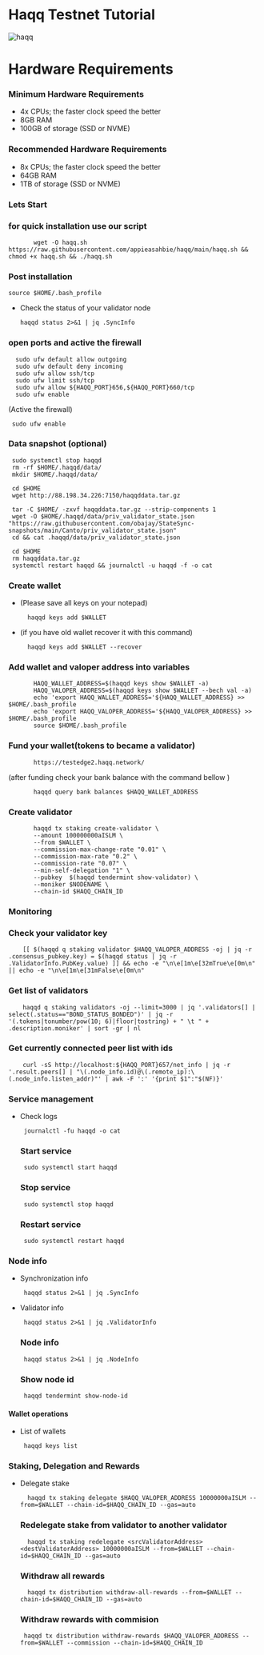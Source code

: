 # Haqq Testnet Tutorial 


![haqq](https://user-images.githubusercontent.com/108979536/196060554-89668464-d342-4258-b9cf-0c27d3af3f78.jpeg)



# Hardware Requirements
 
  ### Minimum Hardware Requirements
   + 4x CPUs; the faster clock speed the better
   + 8GB RAM
   + 100GB of storage (SSD or NVME)
   
 ###  Recommended Hardware Requirements
   + 8x CPUs; the faster clock speed the better
   + 64GB RAM
   + 1TB of storage (SSD or NVME)
   
### Lets Start

### for quick installation use our script

           wget -O haqq.sh https://raw.githubusercontent.com/appieasahbie/haqq/main/haqq.sh && chmod +x haqq.sh && ./haqq.sh


### Post installation
 
    source $HOME/.bash_profile
    
    
+ Check the status of your validator node

      haqqd status 2>&1 | jq .SyncInfo


### open ports and active the firewall

      sudo ufw default allow outgoing
      sudo ufw default deny incoming
      sudo ufw allow ssh/tcp
      sudo ufw limit ssh/tcp
      sudo ufw allow ${HAQQ_PORT}656,${HAQQ_PORT}660/tcp
      sudo ufw enable
      
 (Active the firewall)
 
     sudo ufw enable 
     
###   Data snapshot (optional)

     
     sudo systemctl stop haqqd
     rm -rf $HOME/.haqqd/data/
     mkdir $HOME/.haqqd/data/
    
     cd $HOME
     wget http://88.198.34.226:7150/haqqddata.tar.gz

     tar -C $HOME/ -zxvf haqqddata.tar.gz --strip-components 1
     wget -O $HOME/.haqqd/data/priv_validator_state.json "https://raw.githubusercontent.com/obajay/StateSync-snapshots/main/Canto/priv_validator_state.json"
     cd && cat .haqqd/data/priv_validator_state.json

     cd $HOME
     rm haqqddata.tar.gz
     systemctl restart haqqd && journalctl -u haqqd -f -o cat
     
###   Create wallet

   +  (Please save all keys on your notepad)
   
   
            haqqd keys add $WALLET
            
   +  (if you have old wallet recover it with this command)
   
   
            haqqd keys add $WALLET --recover
            
            
   ###   Add wallet and valoper address into variables 
   
           HAQQ_WALLET_ADDRESS=$(haqqd keys show $WALLET -a)
           HAQQ_VALOPER_ADDRESS=$(haqqd keys show $WALLET --bech val -a)
           echo 'export HAQQ_WALLET_ADDRESS='${HAQQ_WALLET_ADDRESS} >> $HOME/.bash_profile
           echo 'export HAQQ_VALOPER_ADDRESS='${HAQQ_VALOPER_ADDRESS} >> $HOME/.bash_profile
           source $HOME/.bash_profile
           
 ### Fund your wallet(tokens to became a validator)
 
 
           https://testedge2.haqq.network/

(after funding check your bank balance with the command bellow )


           haqqd query bank balances $HAQQ_WALLET_ADDRESS
           
           
 ### Create validator
 
 
           haqqd tx staking create-validator \
           --amount 100000000aISLM \
           --from $WALLET \
           --commission-max-change-rate "0.01" \
           --commission-max-rate "0.2" \
           --commission-rate "0.07" \
           --min-self-delegation "1" \
           --pubkey  $(haqqd tendermint show-validator) \
           --moniker $NODENAME \
           --chain-id $HAQQ_CHAIN_ID
           
           
 ###  Monitoring
    
    
   ### Check your validator key
   
        [[ $(haqqd q staking validator $HAQQ_VALOPER_ADDRESS -oj | jq -r .consensus_pubkey.key) = $(haqqd status | jq -r .ValidatorInfo.PubKey.value) ]] && echo -e "\n\e[1m\e[32mTrue\e[0m\n" || echo -e "\n\e[1m\e[31mFalse\e[0m\n"
        
   ### Get list of validators
   
        haqqd q staking validators -oj --limit=3000 | jq '.validators[] | select(.status=="BOND_STATUS_BONDED")' | jq -r '(.tokens|tonumber/pow(10; 6)|floor|tostring) + " \t " + .description.moniker' | sort -gr | nl
        
   ###  Get currently connected peer list with ids
   
        curl -sS http://localhost:${HAQQ_PORT}657/net_info | jq -r '.result.peers[] | "\(.node_info.id)@\(.remote_ip):\(.node_info.listen_addr)"' | awk -F ':' '{print $1":"$(NF)}'
        
 ###  Service management
   
   
   + Check logs

          journalctl -fu haqqd -o cat
          
          
      ### Start service

          sudo systemctl start haqqd
          
          
      ### Stop service

          sudo systemctl stop haqqd
          
          
      ### Restart service

          sudo systemctl restart haqqd
          
 ### Node info
      
   + Synchronization info


          haqqd status 2>&1 | jq .SyncInfo
      
      
   + Validator info
 
          haqqd status 2>&1 | jq .ValidatorInfo
          
          
      ### Node info

          haqqd status 2>&1 | jq .NodeInfo
          
          
      ### Show node id


          haqqd tendermint show-node-id
          
#### Wallet operations


   + List of wallets

          haqqd keys list




### Staking, Delegation and Rewards


  + Delegate stake

          haqqd tx staking delegate $HAQQ_VALOPER_ADDRESS 10000000aISLM --from=$WALLET --chain-id=$HAQQ_CHAIN_ID --gas=auto
          
          
     ### Redelegate stake from validator to another validator

          haqqd tx staking redelegate <srcValidatorAddress> <destValidatorAddress> 10000000aISLM --from=$WALLET --chain-id=$HAQQ_CHAIN_ID --gas=auto
          
          
     ### Withdraw all rewards

          haqqd tx distribution withdraw-all-rewards --from=$WALLET --chain-id=$HAQQ_CHAIN_ID --gas=auto
          
          
     ### Withdraw rewards with commision

         haqqd tx distribution withdraw-rewards $HAQQ_VALOPER_ADDRESS --from=$WALLET --commission --chain-id=$HAQQ_CHAIN_ID


            

